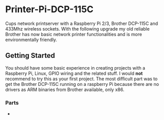 # Printer-Pi-DCP-115C
Cups network printserver with a Raspberry Pi 2/3, Brother DCP-115C and 433Mhz wireless sockets. With the following upgrade my old reliable Brother has now basic network printer functionalities and is more environmentally friendly.

## Getting Started
You should have some basic experience in creating projects with a Raspberry Pi, Linux, GPIO wiring and the related stuff. I would **not** recommend to try this as your first project. The most difficult part was to get the Brother DCP-115C running on a raspberry Pi because there are no drivers as ARM binaries from Brother available, only x86.  

### Parts
* 
